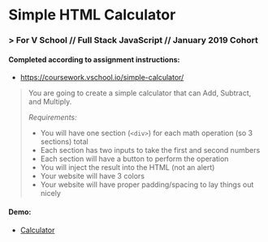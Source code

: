 # Simple HTML Calculator
### > For V School // Full Stack JavaScript // January 2019 Cohort

#### Completed according to assignment instructions: 
- https://coursework.vschool.io/simple-calculator/
<blockquote>You are going to create a simple calculator that can Add, Subtract, and Multiply.


*Requirements:*

- You will have one section (`<div>`) for each math operation (so 3 sections) total
- Each section has two inputs to take the first and second numbers
- Each section will have a button to perform the operation
- You will inject the result into the HTML (not an alert)
- Your website will have 3 colors
- Your website will have proper padding/spacing to lay things out nicely</blockquote>


#### Demo:
- <a href="http://htmlpreview.github.com/?https://github.com/yummywakame/V-School-Assignments/blob/master/exercises/week-02/13-simple-html-calculator/index.html">Calculator</a>


